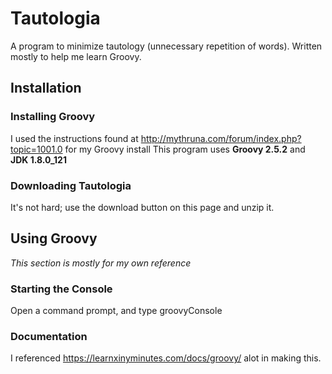 # Tautologia
A program to minimize tautology (unnecessary repetition of words). Written mostly to help me learn Groovy.

## Installation
### Installing Groovy
I used the instructions found at http://mythruna.com/forum/index.php?topic=1001.0 for my Groovy install
This program uses **Groovy 2.5.2** and **JDK 1.8.0_121**

### Downloading Tautologia
It's not hard; use the download button on this page and unzip it.

## Using Groovy
*This section is mostly for my own reference*
### Starting the Console
Open a command prompt, and type groovyConsole

### Documentation
I referenced https://learnxinyminutes.com/docs/groovy/ alot in making this.

